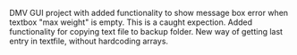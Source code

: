 DMV GUI project with added functionality to show message box error when textbox "max weight" is empty. This is a caught expection.
Added functionality for copying text file to backup folder. New way of getting last entry in textfile, without hardcoding arrays.
